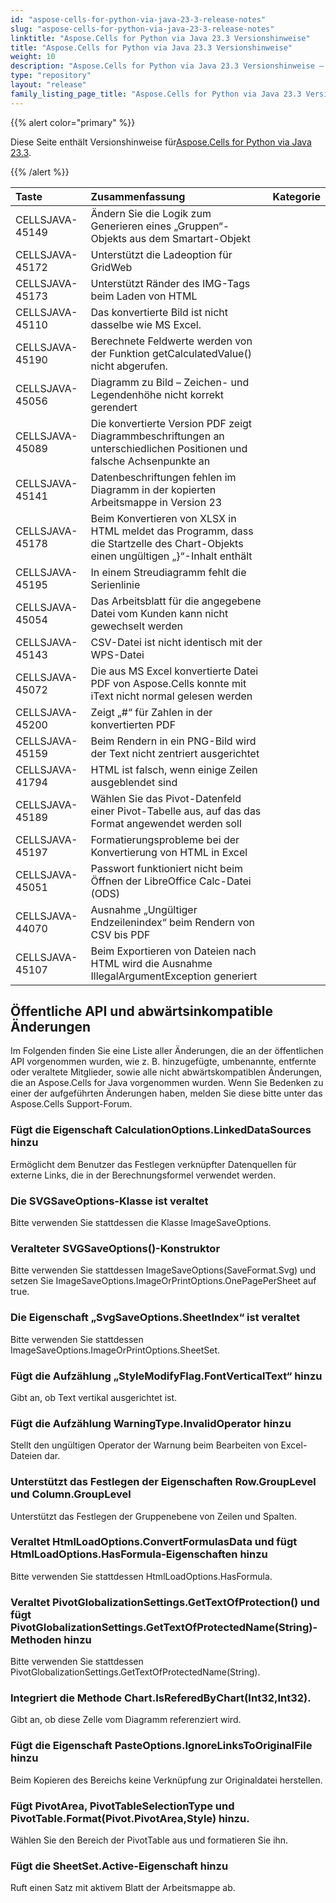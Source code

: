 ```yaml
---
id: "aspose-cells-for-python-via-java-23-3-release-notes"
slug: "aspose-cells-for-python-via-java-23-3-release-notes"
linktitle: "Aspose.Cells for Python via Java 23.3 Versionshinweise"
title: "Aspose.Cells for Python via Java 23.3 Versionshinweise"
weight: 10
description: "Aspose.Cells for Python via Java 23.3 Versionshinweise – the latest updates and fixes."
type: "repository"
layout: "release"
family_listing_page_title: "Aspose.Cells for Python via Java 23.3 Versionshinweise"
---
```

{{% alert color="primary" %}}

 Diese Seite enthält Versionshinweise für[Aspose.Cells for Python via Java 23.3](https://releases.aspose.com/cells/python-java/new-releases/aspose.cells-for-python-via-java-23.3/).

{{% /alert %}}

|**Taste**|**Zusammenfassung**|**Kategorie**|
| :- | :- | :- |
|CELLSJAVA-45149|Ändern Sie die Logik zum Generieren eines „Gruppen“-Objekts aus dem Smartart-Objekt|
|CELLSJAVA-45172|Unterstützt die Ladeoption für GridWeb|
|CELLSJAVA-45173| Unterstützt Ränder des IMG-Tags beim Laden von HTML|
|CELLSJAVA-45110|Das konvertierte Bild ist nicht dasselbe wie MS Excel.|
|CELLSJAVA-45190|Berechnete Feldwerte werden von der Funktion getCalculatedValue() nicht abgerufen.|
|CELLSJAVA-45056|Diagramm zu Bild – Zeichen- und Legendenhöhe nicht korrekt gerendert|
|CELLSJAVA-45089|Die konvertierte Version PDF zeigt Diagrammbeschriftungen an unterschiedlichen Positionen und falsche Achsenpunkte an|
|CELLSJAVA-45141| Datenbeschriftungen fehlen im Diagramm in der kopierten Arbeitsmappe in Version 23|
|CELLSJAVA-45178|Beim Konvertieren von XLSX in HTML meldet das Programm, dass die Startzelle des Chart-Objekts einen ungültigen „}“-Inhalt enthält|
|CELLSJAVA-45195|In einem Streudiagramm fehlt die Serienlinie|
|CELLSJAVA-45054|Das Arbeitsblatt für die angegebene Datei vom Kunden kann nicht gewechselt werden|
|CELLSJAVA-45143|CSV-Datei ist nicht identisch mit der WPS-Datei|
|CELLSJAVA-45072|Die aus MS Excel konvertierte Datei PDF von Aspose.Cells konnte mit iText nicht normal gelesen werden|
|CELLSJAVA-45200|Zeigt „#“ für Zahlen in der konvertierten PDF|
|CELLSJAVA-45159|Beim Rendern in ein PNG-Bild wird der Text nicht zentriert ausgerichtet|
|CELLSJAVA-41794|HTML ist falsch, wenn einige Zeilen ausgeblendet sind|
|CELLSJAVA-45189|Wählen Sie das Pivot-Datenfeld einer Pivot-Tabelle aus, auf das das Format angewendet werden soll|
|CELLSJAVA-45197|Formatierungsprobleme bei der Konvertierung von HTML in Excel|
|CELLSJAVA-45051| Passwort funktioniert nicht beim Öffnen der LibreOffice Calc-Datei (ODS)|
|CELLSJAVA-44070|Ausnahme „Ungültiger Endzeilenindex“ beim Rendern von CSV bis PDF|
|CELLSJAVA-45107|Beim Exportieren von Dateien nach HTML wird die Ausnahme IllegalArgumentException generiert|

##  **Öffentliche API und abwärtsinkompatible Änderungen**

Im Folgenden finden Sie eine Liste aller Änderungen, die an der öffentlichen API vorgenommen wurden, wie z. B. hinzugefügte, umbenannte, entfernte oder veraltete Mitglieder, sowie alle nicht abwärtskompatiblen Änderungen, die an Aspose.Cells for Java vorgenommen wurden. Wenn Sie Bedenken zu einer der aufgeführten Änderungen haben, melden Sie diese bitte unter das Aspose.Cells Support-Forum.

###  **Fügt die Eigenschaft CalculationOptions.LinkedDataSources hinzu**

Ermöglicht dem Benutzer das Festlegen verknüpfter Datenquellen für externe Links, die in der Berechnungsformel verwendet werden.

###  **Die SVGSaveOptions-Klasse ist veraltet**

Bitte verwenden Sie stattdessen die Klasse ImageSaveOptions.

###  **Veralteter SVGSaveOptions()-Konstruktor**

Bitte verwenden Sie stattdessen ImageSaveOptions(SaveFormat.Svg) und setzen Sie ImageSaveOptions.ImageOrPrintOptions.OnePagePerSheet auf true.

###  **Die Eigenschaft „SvgSaveOptions.SheetIndex“ ist veraltet**

Bitte verwenden Sie stattdessen ImageSaveOptions.ImageOrPrintOptions.SheetSet.

###  **Fügt die Aufzählung „StyleModifyFlag.FontVerticalText“ hinzu**

Gibt an, ob Text vertikal ausgerichtet ist.

###  **Fügt die Aufzählung WarningType.InvalidOperator hinzu**

Stellt den ungültigen Operator der Warnung beim Bearbeiten von Excel-Dateien dar.

###  **Unterstützt das Festlegen der Eigenschaften Row.GroupLevel und Column.GroupLevel**

Unterstützt das Festlegen der Gruppenebene von Zeilen und Spalten.

###  **Veraltet HtmlLoadOptions.ConvertFormulasData und fügt HtmlLoadOptions.HasFormula-Eigenschaften hinzu**

Bitte verwenden Sie stattdessen HtmlLoadOptions.HasFormula.

###  **Veraltet PivotGlobalizationSettings.GetTextOfProtection() und fügt PivotGlobalizationSettings.GetTextOfProtectedName(String)-Methoden hinzu**

Bitte verwenden Sie stattdessen PivotGlobalizationSettings.GetTextOfProtectedName(String).

###  **Integriert die Methode Chart.IsReferedByChart(Int32,Int32).**

Gibt an, ob diese Zelle vom Diagramm referenziert wird.

###  **Fügt die Eigenschaft PasteOptions.IgnoreLinksToOriginalFile hinzu**

Beim Kopieren des Bereichs keine Verknüpfung zur Originaldatei herstellen.

###  **Fügt PivotArea, PivotTableSelectionType und PivotTable.Format(Pivot.PivotArea,Style) hinzu.**

Wählen Sie den Bereich der PivotTable aus und formatieren Sie ihn.

###  **Fügt die SheetSet.Active-Eigenschaft hinzu**

Ruft einen Satz mit aktivem Blatt der Arbeitsmappe ab.
